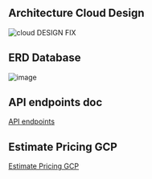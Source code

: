 ## Architecture Cloud Design
![cloud DESIGN FIX](https://user-images.githubusercontent.com/79828903/172856858-5a50dc5e-34aa-42db-a4db-fdb482309ef3.jpg)


## ERD Database
![image](https://user-images.githubusercontent.com/79828903/171635145-3fa006da-a30b-4e5a-8dc6-6fb6ab3b1528.png)


## API endpoints doc
[API endpoints](https://docs.google.com/spreadsheets/d/1omsQ0-AptgsEa4gTAkWx9a4gFRtGzfAZEsuSfxWwBIU/edit?usp=sharing)

## Estimate Pricing GCP 
[Estimate Pricing GCP](https://cloud.google.com/products/calculator/#id=a1f8cf61-fc8e-46c0-86c5-c61ee57f4228)
